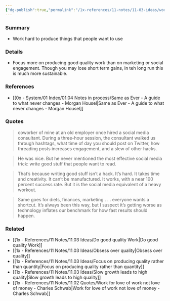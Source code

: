 ```yaml
---
{"dg-publish":true,"permalink":"/1x-references/11-notes/11-03-ideas/work-hard-to-produce-things-that-people-want-to-use/","title":"Work hard to produce things that people want to use","created":"2025-07-06T18:53:40.244+03:00","updated":"2025-07-06T19:27:52.617+03:00"}
---
```



### Summary
- Work hard to produce things that people want to use

### Details
- Focus more on producing good quality work than on marketing or social engagement. Though you may lose short term gains, in teh long run this is much more sustainable.

### References
- [[0x - System/01 Index/01.04 Notes in process/Same as Ever - A guide to what never changes - Morgan Housel\|Same as Ever - A guide to what never changes - Morgan Housel]]

### Quotes
> coworker of mine at an old employer once hired a social media consultant. During a three-hour session, the consultant walked us through hashtags, what time of day you should post on Twitter, how threading posts increases engagement, and a slew of other hacks.

> He was nice. But he never mentioned the most effective social media trick: write good stuff that people want to read.

> That’s because writing good stuff isn’t a hack. It’s hard. It takes time and creativity. It can’t be manufactured. It works, with a near 100 percent success rate. But it is the social media equivalent of a heavy workout.

> Same goes for diets, finances, marketing . . . everyone wants a shortcut. It’s always been this way, but I suspect it’s getting worse as technology inflates our benchmark for how fast results should happen.


### Related
- [[1x - References/11 Notes/11.03 Ideas/Do good quality Work\|Do good quality Work]]
- [[1x - References/11 Notes/11.03 Ideas/Obsess over quality\|Obsess over quality]]
- [[1x - References/11 Notes/11.03 Ideas/Focus on producing quality rather than quantity\|Focus on producing quality rather than quantity]]
- [[1x - References/11 Notes/11.03 Ideas/Slow growth leads to high quality\|Slow growth leads to high quality]]
- [[1x - References/11 Notes/11.02 Quotes/Work for love of work not love of money - Charles Schwab\|Work for love of work not love of money - Charles Schwab]]
